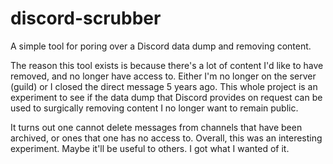 # discord-scrubber
A simple tool for poring over a Discord data dump and removing content.

The reason this tool exists is because there's a lot of content I'd like to have removed, and no longer have access to. Either I'm no longer on the server (guild) or I closed the direct message 5 years ago. This whole project is an experiment to see if the data dump that Discord provides on request can be used to surgically removing content I no longer want to remain public.

It turns out one cannot delete messages from channels that have been archived, or ones that one has no access to. Overall, this was an interesting experiment. Maybe it'll be useful to others. I got what I wanted of it.